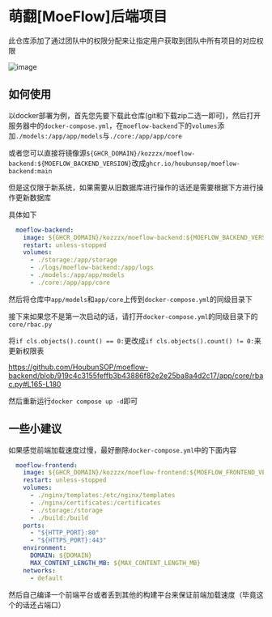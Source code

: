 # 萌翻[MoeFlow]后端项目

此仓库添加了通过团队中的权限分配来让指定用户获取到团队中所有项目的对应权限

![image](https://github.com/HoubunSOP/moeflow-backend/assets/69132853/66862e1b-c8d5-45d3-bf06-8ef6fe9f8d4f)

## 如何使用

以docker部署为例，首先您先要下载此仓库(git和下载zip二选一即可)，然后打开服务器中的`docker-compose.yml`，在`moeflow-backend`下的`volumes`添加`./models:/app/app/models`与`./core:/app/app/core`

或者您可以直接将镜像源`${GHCR_DOMAIN}/kozzzx/moeflow-backend:${MOEFLOW_BACKEND_VERSION}`改成`ghcr.io/houbunsop/moeflow-backend:main`

但是这仅限于新系统，如果需要从旧数据库进行操作的话还是需要根据下方进行操作更新数据库

具体如下

```yaml
  moeflow-backend:
    image: ${GHCR_DOMAIN}/kozzzx/moeflow-backend:${MOEFLOW_BACKEND_VERSION}
    restart: unless-stopped
    volumes:
      - ./storage:/app/storage
      - ./logs/moeflow-backend:/app/logs
      - ./models:/app/app/models
      - ./core:/app/app/core

```

然后将仓库中`app/models`和`app/core`上传到`docker-compose.yml`的同级目录下

接下来如果您不是第一次启动的话，请打开`docker-compose.yml`的同级目录下的`core/rbac.py`

将`if cls.objects().count() == 0:`更改成`if cls.objects().count() != 0:`来更新权限表

https://github.com/HoubunSOP/moeflow-backend/blob/919c4c3155feffb3b43886f82e2e25ba8a4d2c17/app/core/rbac.py#L165-L180

然后重新运行`docker compose up -d`即可

## 一些小建议

如果感觉前端加载速度过慢，最好删除`docker-compose.yml`中的下面内容

```yaml
  moeflow-frontend:
    image: ${GHCR_DOMAIN}/kozzzx/moeflow-frontend:${MOEFLOW_FRONTEND_VERSION}
    restart: unless-stopped
    volumes:
      - ./nginx/templates:/etc/nginx/templates
      - ./nginx/certificates:/certificates
      - ./storage:/storage
      - ./build:/build
    ports:
      - "${HTTP_PORT}:80"
      - "${HTTPS_PORT}:443"
    environment:
      DOMAIN: ${DOMAIN}
      MAX_CONTENT_LENGTH_MB: ${MAX_CONTENT_LENGTH_MB}
    networks:
      - default
```

然后自己编译一个前端平台或者丢到其他的构建平台来保证前端加载速度（毕竟这个的话还占端口）
